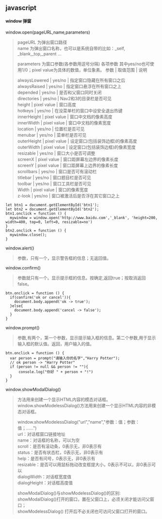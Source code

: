 ## javascript

#### window 弹窗
	
window.open(pageURL,name,parameters) 
 
> pageURL 为弹出窗口路径  
	name 为弹出窗口名称，也可以是系统自带的比如：_self, _blank,_top,_parent ...  
>
> parameters 为窗口参数(各参数用逗号分隔) 
> 各项参数 
> 其中yes/no也可使用1/0；pixel value为具体的数值，单位象素。 
> 参数           | 取值范围      | 说明 
> 
> alwaysLowered | yes/no | 指定窗口隐藏在所有窗口之后  
> alwaysRaised | yes/no | 指定窗口悬浮在所有窗口之上  
> depended | yes/no | 是否和父窗口同时关闭  
> directories | yes/no | Nav2和3的目录栏是否可见  
> height | pixel value | 窗口高度  
> hotkeys | yes/no | 在没菜单栏的窗口中设安全退出热键  
> innerHeight | pixel value | 窗口中文档的像素高度  
> innerWidth | pixel value | 窗口中文档的像素宽度  
> location | yes/no | 位置栏是否可见  
> menubar | yes/no | 菜单栏是否可见  
> outerHeight | pixel value | 设定窗口(包括装饰边框)的像素高度  
> outerWidth | pixel value | 设定窗口(包括装饰边框)的像素宽度  
> resizable | yes/no | 窗口大小是否可调整  
> screenX | pixel value | 窗口距屏幕左边界的像素长度  
> screenY | pixel value | 窗口距屏幕上边界的像素长度  
> scrollbars | yes/no | 窗口是否可有滚动栏  
> titlebar | yes/no | 窗口题目栏是否可见  
> toolbar | yes/no | 窗口工具栏是否可见  
> Width | pixel value | 窗口的像素宽度  
> z-look | yes/no | 窗口被激活后是否浮在其它窗口之上 

	
	let btn1 = document.getElementById('btn1');
	let btn2 = document.getElementById('btn2');
	btn1.onclick = function () {
	  mywindow = window.open('http://www.baidu.com','_blank', 'height=200, width=400, top=0, left=0, resizable=no')
	}
	btn2.onclick = function () {
	  mywindow.close();
	}
	
	
	

window.alert()

> 参数，只有一个，显示警告框的信息；无返回值。 
	
window.confirm()

> 参数就只有一个。显示提示框的信息。按确定,返回true；按取消返回false。

	btn.onclick = function () {
	  if(confirm('ok or cancel')){
	    document.body.append('ok -> true');
	  }else{
	    document.body.append('cancel -> false');
	  }
	}
	
 window.prompt()
 
 > 参数,有两个，第一个参数，显示提示输入框的信息。第二个参数,用于显示输入框的默认值。返回，用户输入的值。
 
 	btn.onclick = function () {
	  var person = prompt("请输入你的名字","Harry Potter");
	  // ok person -> "Harry Potter"
	  if (person != null && person != ""){
	      console.log("你好 " + person + "!")
	  }
	}

window.showModalDialog() 
	

> 方法用来创建一个显示HTML内容的模态对话框。window.showModelessDialog()方法用来创建一个显示HTML内容的非模态对话框。
>   
>  window.showModelessDialog("url","name","参数：值；参数：值；……")  
> url：对话框窗口链接地址  
> name：对话框的名称，可以为空  
> scroll：是否有滚动条，0表示无，非0表示有  
> status：是否有状态栏，0表示无，非0表示有  
> help：是否有问号，0表示无，非0表示有  
> resizable：是否可以用鼠标拖动改变框提大小，0表示不可以，非0表示可以  
> dialogWidth：对话框宽度值  
> dialogHeight：对话框高度值 
> 
>  
> showModalDialog()与showModelessDialog()的区别:  
> showModalDialog()打开的窗口，置在父窗口上，必须关闭才能访问父窗口；  
> showModelessDialog() 打开后不必关闭也可访问父窗口打开的窗口。

	
